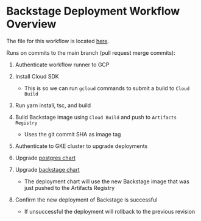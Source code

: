 # Backstage Deployment Workflow Overview

The file for this workflow is located [here](https://github.com/thefrontside/backstage/blob/main/.github/workflows/release.yaml).

Runs on commits to the main branch (pull request merge commits):

1. Authenticate workflow runner to GCP

2. Install Cloud SDK
    - This is so we can run `gcloud` commands to submit a build to `Cloud Build`

3. Run yarn install, tsc, and build

4. Build Backstage image using `Cloud Build` and push to `Artifacts Registry`
    - Uses the git commit SHA as image tag

5. Authenticate to GKE cluster to upgrade deployments

6. Upgrade [postgres chart](https://github.com/thefrontside/backstage/tree/main/charts/postgres)

7. Upgrade [backstage chart](https://github.com/thefrontside/backstage/tree/main/charts/backstage)
    - The deployment chart will use the new Backstage image that was just pushed to the Artifacts Registry

8. Confirm the new deployment of Backstage is successful
    - If unsuccessful the deployment will rollback to the previous revision
